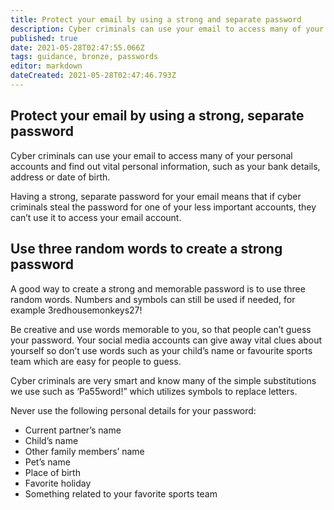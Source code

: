 ```yaml
---
title: Protect your email by using a strong and separate password
description: Cyber criminals can use your email to access many of your personal accounts, leaving you vulnerable to identity theft.
published: true
date: 2021-05-28T02:47:55.066Z
tags: guidance, bronze, passwords
editor: markdown
dateCreated: 2021-05-28T02:47:46.793Z
---
```


## Protect your email by using a strong, separate password

Cyber criminals can use your email to access many of your personal accounts and find out vital personal information, such as your bank details, address or date of birth.

Having a strong, separate password for your email means that if cyber criminals steal the password for one of your less important accounts, they can’t use it to access your email account.

## Use three random words to create a strong password

A good way to create a strong and memorable password is to use three random words. Numbers and symbols can still be used if needed, for example 3redhousemonkeys27!

Be creative and use words memorable to you, so that people can’t guess your password. Your social media accounts can give away vital clues about yourself so don’t use words such as your child’s name or favourite sports team which are easy for people to guess.

Cyber criminals are very smart and know many of the simple substitutions we use such as ‘Pa55word!” which utilizes symbols to replace letters.

Never use the following personal details for your password:

-   Current partner’s name
-   Child’s name
-   Other family members’ name
-   Pet’s name
-   Place of birth
-   Favorite holiday
-   Something related to your favorite sports team